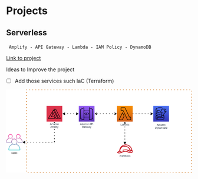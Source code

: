 # Projects

## Serverless

` Amplify - API Gateway - Lambda - IAM Policy - DynamoDB`

[Link to project](https://github.com/Sharker3312/AWS-Projects/tree/main/Exponent)

Ideas to Improve the project

- [ ] Add those services such IaC (Terraform)

![](Exponent/Serverless.png)